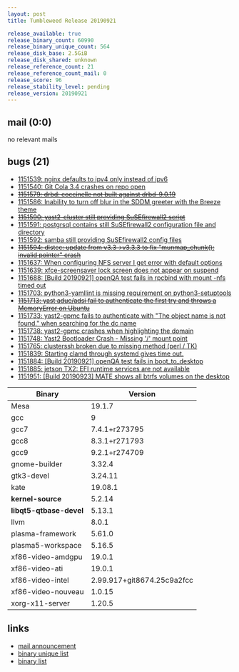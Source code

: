 ```yaml
---
layout: post
title: Tumbleweed Release 20190921

release_available: true
release_binary_count: 60990
release_binary_unique_count: 564
release_disk_base: 2.5GiB
release_disk_shared: unknown
release_reference_count: 21
release_reference_count_mail: 0
release_score: 96
release_stability_level: pending
release_version: 20190921
---
```


## mail (0:0)

no relevant mails

## bugs (21)

<!--more-->

- [1151539: nginx defaults to ipv4 only instead of ipv6](https://bugzilla.opensuse.org/show_bug.cgi?id=1151539)
- [1151540: Git Cola 3.4 crashes on repo open](https://bugzilla.opensuse.org/show_bug.cgi?id=1151540)
- ~~[1151579: drbd: coccinelle not built against drbd-9.0.19](https://bugzilla.opensuse.org/show_bug.cgi?id=1151579)~~
- [1151586: Inability to turn off blur in the SDDM greeter with the Breeze theme](https://bugzilla.opensuse.org/show_bug.cgi?id=1151586)
- ~~[1151590: yast2-cluster still providing SuSEfirewall2 script](https://bugzilla.opensuse.org/show_bug.cgi?id=1151590)~~
- [1151591: postgrsql contains still SuSEfirewall2 configuration file and directory](https://bugzilla.opensuse.org/show_bug.cgi?id=1151591)
- [1151592: samba still providing SuSEfirewall2 config files](https://bugzilla.opensuse.org/show_bug.cgi?id=1151592)
- ~~[1151594: distcc: update from v3.3->v3.3.3 to fix "munmap_chunk(): invalid pointer" crash](https://bugzilla.opensuse.org/show_bug.cgi?id=1151594)~~
- [1151637: When configuring NFS server I get error with default options](https://bugzilla.opensuse.org/show_bug.cgi?id=1151637)
- [1151639: xfce-screensaver lock screen does not appear on suspend](https://bugzilla.opensuse.org/show_bug.cgi?id=1151639)
- [1151688: \[Build 20190921\] openQA test fails in rpcbind with mount -nfs timed out](https://bugzilla.opensuse.org/show_bug.cgi?id=1151688)
- [1151703: python3-yamllint is missing requirement on python3-setuptools](https://bugzilla.opensuse.org/show_bug.cgi?id=1151703)
- ~~[1151713: yast aduc/adsi fail to authenticate the first try and throws a MemoryError on Ubuntu](https://bugzilla.opensuse.org/show_bug.cgi?id=1151713)~~
- [1151733: yast2-gpmc fails to authenticate with "The object name is not found." when searching for the dc name](https://bugzilla.opensuse.org/show_bug.cgi?id=1151733)
- [1151738: yast2-gpmc crashes when highlighting the domain](https://bugzilla.opensuse.org/show_bug.cgi?id=1151738)
- [1151748: Yast2 Bootloader Crash - Missing '/' mount point](https://bugzilla.opensuse.org/show_bug.cgi?id=1151748)
- [1151765: clusterssh broken due to missing method (perl / TK)](https://bugzilla.opensuse.org/show_bug.cgi?id=1151765)
- [1151839: Starting clamd through systemd gives time out.](https://bugzilla.opensuse.org/show_bug.cgi?id=1151839)
- [1151884: \[Build 20190921\] openQA test fails in boot_to_desktop](https://bugzilla.opensuse.org/show_bug.cgi?id=1151884)
- [1151885: jetson TX2:  EFI runtime services are not available](https://bugzilla.opensuse.org/show_bug.cgi?id=1151885)
- [1151951: \[Build 20190923\] MATE shows all btrfs volumes on the desktop](https://bugzilla.opensuse.org/show_bug.cgi?id=1151951)

Binary | Version
--- | ---
Mesa | 19.1.7
gcc | 9
gcc7 | 7.4.1+r273795
gcc8 | 8.3.1+r271793
gcc9 | 9.2.1+r274709
gnome-builder | 3.32.4
gtk3-devel | 3.24.11
kate | 19.08.1
**kernel-source** | 5.2.14
**libqt5-qtbase-devel** | 5.13.1
llvm | 8.0.1
plasma-framework | 5.61.0
plasma5-workspace | 5.16.5
xf86-video-amdgpu | 19.0.1
xf86-video-ati | 19.0.1
xf86-video-intel | 2.99.917+git8674.25c9a2fcc
xf86-video-nouveau | 1.0.15
xorg-x11-server | 1.20.5

## links

- [mail announcement](https://lists.opensuse.org/opensuse-factory/2019-09/msg00210.html)
- [binary unique list](http://download.opensuse.org/history/20190921/rpm.unique.list)
- [binary list](http://download.opensuse.org/history/20190921/rpm.list)
